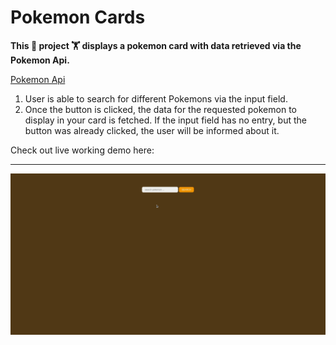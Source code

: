 # Pokemon Cards

**This :cartwheeling: project :weight_lifting: displays a pokemon card with data retrieved via the Pokemon Api.**

[Pokemon Api](https://pokeapi.co/)

1. User is able to search for different Pokemons via the input field.
2. Once the button is clicked, the data for the requested pokemon to display in your card is fetched. If the input field has no entry, but the button was already clicked, the user will be informed about it.

Check out live working demo here:

---

![](poke.gif)
